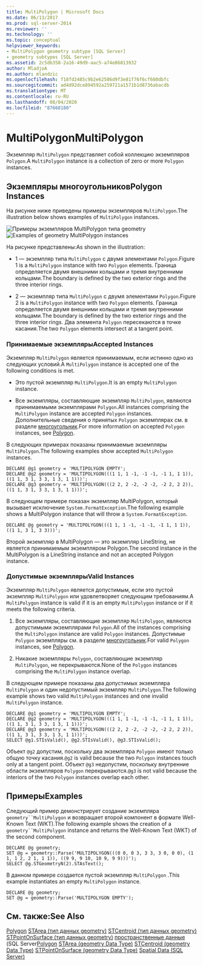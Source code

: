 ```yaml
---
title: MultiPolygon | Microsoft Docs
ms.date: 06/13/2017
ms.prod: sql-server-2014
ms.reviewer: ''
ms.technology: ''
ms.topic: conceptual
helpviewer_keywords:
- MultiPolygon geometry subtype [SQL Server]
- geometry subtypes [SQL Server]
ms.assetid: 2c5db358-2a16-49d9-aac5-a74e86813932
author: MladjoA
ms.author: mlandzic
ms.openlocfilehash: f18fd2485c9b2e62586d9f3e81f76f6cf680dbfc
ms.sourcegitcommit: ad4d92dce894592a259721a1571b1d8736abacdb
ms.translationtype: MT
ms.contentlocale: ru-RU
ms.lasthandoff: 08/04/2020
ms.locfileid: "87668180"
---
```

# <a name="multipolygon"></a><span data-ttu-id="00124-102">MultiPolygon</span><span class="sxs-lookup"><span data-stu-id="00124-102">MultiPolygon</span></span>
  <span data-ttu-id="00124-103">Экземпляр `MultiPolygon` представляет собой коллекцию экземпляров `Polygon`.</span><span class="sxs-lookup"><span data-stu-id="00124-103">A `MultiPolygon` instance is a collection of zero or more `Polygon` instances.</span></span>

## <a name="polygon-instances"></a><span data-ttu-id="00124-104">Экземпляры многоугольников</span><span class="sxs-lookup"><span data-stu-id="00124-104">Polygon Instances</span></span>
 <span data-ttu-id="00124-105">На рисунке ниже приведены примеры экземпляров `MultiPolygon`.</span><span class="sxs-lookup"><span data-stu-id="00124-105">The illustration below shows examples of `MultiPolygon` instances.</span></span>

 <span data-ttu-id="00124-106">![Примеры экземпляров MultiPolygon типа geometry](../../database-engine/media/multipolygon.gif "Примеры экземпляров MultiPolygon типа geometry")</span><span class="sxs-lookup"><span data-stu-id="00124-106">![Examples of geometry MultiPolygon instances](../../database-engine/media/multipolygon.gif "Examples of geometry MultiPolygon instances")</span></span>

 <span data-ttu-id="00124-107">На рисунке представлены:</span><span class="sxs-lookup"><span data-stu-id="00124-107">As shown in the illustration:</span></span>

-   <span data-ttu-id="00124-108">1 — экземпляр типа `MultiPolygon` с двумя элементами `Polygon`.</span><span class="sxs-lookup"><span data-stu-id="00124-108">Figure 1 is a `MultiPolygon` instance with two `Polygon` elements.</span></span> <span data-ttu-id="00124-109">Граница определяется двумя внешними кольцами и тремя внутренними кольцами.</span><span class="sxs-lookup"><span data-stu-id="00124-109">The boundary is defined by the two exterior rings and the three interior rings.</span></span>

-   <span data-ttu-id="00124-110">2 — экземпляр типа `MultiPolygon` с двумя элементами `Polygon`.</span><span class="sxs-lookup"><span data-stu-id="00124-110">Figure 2 is a `MultiPolygon` instance with two `Polygon` elements.</span></span> <span data-ttu-id="00124-111">Граница определяется двумя внешними кольцами и тремя внутренними кольцами.</span><span class="sxs-lookup"><span data-stu-id="00124-111">The boundary is defined by the two exterior rings and the three interior rings.</span></span> <span data-ttu-id="00124-112">Два элемента `Polygon` пересекаются в точке касания.</span><span class="sxs-lookup"><span data-stu-id="00124-112">The two `Polygon` elements intersect at a tangent point.</span></span>

### <a name="accepted-instances"></a><span data-ttu-id="00124-113">Принимаемые экземпляры</span><span class="sxs-lookup"><span data-stu-id="00124-113">Accepted Instances</span></span>
 <span data-ttu-id="00124-114">Экземпляр `MultiPolygon` является принимаемым, если истинно одно из следующих условий.</span><span class="sxs-lookup"><span data-stu-id="00124-114">A `MultiPolygon` instance is accepted one of the following conditions is met.</span></span>

-   <span data-ttu-id="00124-115">Это пустой экземпляр `MultiPolygon`.</span><span class="sxs-lookup"><span data-stu-id="00124-115">It is an empty `MultiPolygon` instance.</span></span>

-   <span data-ttu-id="00124-116">Все экземпляры, составляющие экземпляр `MultiPolygon`, являются принимаемыми экземплярами `Polygon`.</span><span class="sxs-lookup"><span data-stu-id="00124-116">All instances comprising the `MultiPolygon` instance are accepted `Polygon` instances.</span></span> <span data-ttu-id="00124-117">Дополнительные сведения о принятых `Polygon` экземплярах см. в разделе [многоугольник](../spatial/polygon.md).</span><span class="sxs-lookup"><span data-stu-id="00124-117">For more information on accepted `Polygon` instances, see [Polygon](../spatial/polygon.md).</span></span>

 <span data-ttu-id="00124-118">В следующих примерах показаны принимаемые экземпляры `MultiPolygon`.</span><span class="sxs-lookup"><span data-stu-id="00124-118">The following examples show accepted `MultiPolygon` instances.</span></span>

```
DECLARE @g1 geometry = 'MULTIPOLYGON EMPTY';
DECLARE @g2 geometry = 'MULTIPOLYGON(((1 1, 1 -1, -1 -1, -1 1, 1 1)),((1 1, 3 1, 3 3, 1 3, 1 1)))';
DECLARE @g3 geometry = 'MULTIPOLYGON(((2 2, 2 -2, -2 -2, -2 2, 2 2)),((1 1, 3 1, 3 3, 1 3, 1 1)))';
```

 <span data-ttu-id="00124-119">В следующем примере показан экземпляр MultiPolygon, который вызывает исключение `System.FormatException`.</span><span class="sxs-lookup"><span data-stu-id="00124-119">The following example shows a MultiPolygon instance that will throw a `System.FormatException`.</span></span>

```
DECLARE @g geometry = 'MULTIPOLYGON(((1 1, 1 -1, -1 -1, -1 1, 1 1)),((1 1, 3 1, 3 3)))';
```

 <span data-ttu-id="00124-120">Второй экземпляр в MultiPolygon — это экземпляр LineString, не является принимаемым экземпляром Polygon.</span><span class="sxs-lookup"><span data-stu-id="00124-120">The second instance in the MultiPolygon is a LineString instance and not an accepted Polygon instance.</span></span>

### <a name="valid-instances"></a><span data-ttu-id="00124-121">Допустимые экземпляры</span><span class="sxs-lookup"><span data-stu-id="00124-121">Valid Instances</span></span>
 <span data-ttu-id="00124-122">Экземпляр `MultiPolygon` является допустимым, если это пустой экземпляр `MultiPolygon` или удовлетворяет следующим требованиям.</span><span class="sxs-lookup"><span data-stu-id="00124-122">A `MultiPolygon` instance is valid if it is an empty `MultiPolygon` instance or if it meets the following criteria.</span></span>

1.  <span data-ttu-id="00124-123">Все экземпляры, составляющие экземпляр `MultiPolygon`, являются допустимыми экземплярами `Polygon`.</span><span class="sxs-lookup"><span data-stu-id="00124-123">All of the instances comprising the `MultiPolygon` instance are valid `Polygon` instances.</span></span> <span data-ttu-id="00124-124">Допустимые `Polygon` экземпляры см. в разделе [многоугольник](../spatial/polygon.md).</span><span class="sxs-lookup"><span data-stu-id="00124-124">For valid `Polygon` instances, see [Polygon](../spatial/polygon.md).</span></span>

2.  <span data-ttu-id="00124-125">Никакие экземпляры `Polygon`, составляющие экземпляр `MultiPolygon`, не перекрываются.</span><span class="sxs-lookup"><span data-stu-id="00124-125">None of the `Polygon` instances comprising the `MultiPolygon` instance overlap.</span></span>

 <span data-ttu-id="00124-126">В следующем примере показаны два допустимых экземпляра `MultiPolygon` и один недопустимый экземпляр `MultiPolygon`.</span><span class="sxs-lookup"><span data-stu-id="00124-126">The following example shows two valid `MultiPolygon` instances and one invalid `MultiPolygon` instance.</span></span>

```
DECLARE @g1 geometry = 'MULTIPOLYGON EMPTY';
DECLARE @g2 geometry = 'MULTIPOLYGON(((1 1, 1 -1, -1 -1, -1 1, 1 1)),((1 1, 3 1, 3 3, 1 3, 1 1)))';
DECLARE @g3 geometry = 'MULTIPOLYGON(((2 2, 2 -2, -2 -2, -2 2, 2 2)),((1 1, 3 1, 3 3, 1 3, 1 1)))';
SELECT @g1.STIsValid(), @g2.STIsValid(), @g3.STIsValid();
```

 <span data-ttu-id="00124-127">Объект `@g2` допустим, поскольку два экземпляра `Polygon` имеют только общую точку касания.</span><span class="sxs-lookup"><span data-stu-id="00124-127">`@g2` is valid because the two `Polygon` instances touch only at a tangent point.</span></span> <span data-ttu-id="00124-128">Объект `@g3` недопустим, поскольку внутренние области экземпляров `Polygon` перекрываются.</span><span class="sxs-lookup"><span data-stu-id="00124-128">`@g3` is not valid because the interiors of the two `Polygon` instances overlap each other.</span></span>

## <a name="examples"></a><span data-ttu-id="00124-129">Примеры</span><span class="sxs-lookup"><span data-stu-id="00124-129">Examples</span></span>
 <span data-ttu-id="00124-130">Следующий пример демонстрирует создание экземпляра `geometry``MultiPolygon` и возвращает второй компонент в формате Well-Known Text (WKT).</span><span class="sxs-lookup"><span data-stu-id="00124-130">The following example shows the creation of a `geometry``MultiPolygon` instance and returns the Well-Known Text (WKT) of the second component.</span></span>

```
DECLARE @g geometry;
SET @g = geometry::Parse('MULTIPOLYGON(((0 0, 0 3, 3 3, 3 0, 0 0), (1 1, 1 2, 2 1, 1 1)), ((9 9, 9 10, 10 9, 9 9)))');
SELECT @g.STGeometryN(2).STAsText();
```

 <span data-ttu-id="00124-131">В данном примере создается пустой экземпляр `MultiPolygon` .</span><span class="sxs-lookup"><span data-stu-id="00124-131">This example instantiates an empty `MultiPolygon` instance.</span></span>

```
DECLARE @g geometry;
SET @g = geometry::Parse('MULTIPOLYGON EMPTY');
```

## <a name="see-also"></a><span data-ttu-id="00124-132">См. также:</span><span class="sxs-lookup"><span data-stu-id="00124-132">See Also</span></span>
 <span data-ttu-id="00124-133">[Polygon](../spatial/polygon.md) [STArea &#40;тип данных geometry&#41;](/sql/t-sql/spatial-geometry/starea-geometry-data-type) [STCentroid &#40;тип данных geometry&#41;](/sql/t-sql/spatial-geometry/stcentroid-geometry-data-type) [STPointOnSurface &#40;тип данных geometry&#41;](/sql/t-sql/spatial-geometry/stpointonsurface-geometry-data-type) [пространственные данные](../spatial/spatial-data-sql-server.md) &#40;SQL Server</span><span class="sxs-lookup"><span data-stu-id="00124-133">[Polygon](../spatial/polygon.md) [STArea &#40;geometry Data Type&#41;](/sql/t-sql/spatial-geometry/starea-geometry-data-type) [STCentroid &#40;geometry Data Type&#41;](/sql/t-sql/spatial-geometry/stcentroid-geometry-data-type) [STPointOnSurface &#40;geometry Data Type&#41;](/sql/t-sql/spatial-geometry/stpointonsurface-geometry-data-type) [Spatial Data &#40;SQL Server&#41;](../spatial/spatial-data-sql-server.md)</span></span>


